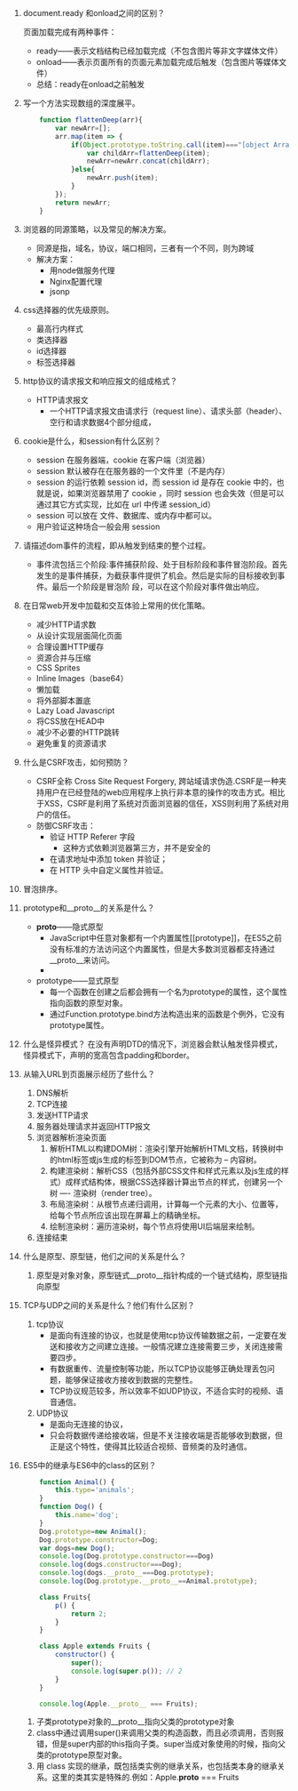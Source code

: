 1.  document.ready 和onload之间的区别？

    页面加载完成有两种事件：
     - ready——表示文档结构已经加载完成（不包含图片等非文字媒体文件）
     - onload——表示页面所有的页面元素加载完成后触发（包含图片等媒体文件）
     - 总结：ready在onload之前触发
2.  写一个方法实现数组的深度展平。
    ```javascript
        function flattenDeep(arr){
            var newArr=[];
            arr.map(item => {
                if(Object.prototype.toString.call(item)==="[object Array]"){
                    var childArr=flattenDeep(item);
                    newArr=newArr.concat(childArr);
                }else{
                    newArr.push(item);
                }
            });
            return newArr;
        }
    ```
3. 浏览器的同源策略，以及常见的解决方案。
    - 同源是指，域名，协议，端口相同，三者有一个不同，则为跨域
    - 解决方案：
        - 用node做服务代理
        - Nginx配置代理
        - jsonp
4. css选择器的优先级原则。
    - 最高行内样式
    - 类选择器
    - id选择器
    - 标签选择器

5. http协议的请求报文和响应报文的组成格式？
    - HTTP请求报文
        - 一个HTTP请求报文由请求行（request line）、请求头部（header）、空行和请求数据4个部分组成，
6. cookie是什么，和session有什么区别？
    - session 在服务器端，cookie 在客户端（浏览器）
    - session 默认被存在在服务器的一个文件里（不是内存）
    - session 的运行依赖 session id，而 session id 是存在 cookie 中的，也就是说，如果浏览器禁用了 cookie ，同时 session 也会失效（但是可以通过其它方式实现，比如在 url 中传递 session_id）
    - session 可以放在 文件、数据库、或内存中都可以。
    - 用户验证这种场合一般会用 session
7. 请描述dom事件的流程，即从触发到结束的整个过程。
    - 事件流包括三个阶段:事件捕获阶段、处于目标阶段和事件冒泡阶段。首先发生的是事件捕获，为截获事件提供了机会。然后是实际的目标接收到事件。最后一个阶段是冒泡阶 段，可以在这个阶段对事件做出响应。

8. 在日常web开发中加载和交互体验上常用的优化策略。
    - 减少HTTP请求数
    - 从设计实现层面简化页面
    - 合理设置HTTP缓存
    - 资源合并与压缩
    - CSS Sprites
    - Inline Images（base64）
    - 懒加载
    - 将外部脚本置底
    - Lazy Load Javascript
    - 将CSS放在HEAD中
    - 减少不必要的HTTP跳转
    - 避免重复的资源请求
9. 什么是CSRF攻击，如何预防？
    - CSRF全称 Cross Site Request Forgery, 跨站域请求伪造.CSRF是一种夹持用户在已经登陆的web应用程序上执行非本意的操作的攻击方式。相比于XSS，CSRF是利用了系统对页面浏览器的信任，XSS则利用了系统对用户的信任。
    - 防御CSRF攻击：
        - 验证 HTTP Referer 字段
            - 这种方式依赖浏览器第三方，并不是安全的
        - 在请求地址中添加 token 并验证；
        - 在 HTTP 头中自定义属性并验证。
10. 冒泡排序。


11. prototype和__proto__的关系是什么？
    - __proto__——隐式原型
        - JavaScript中任意对象都有一个内置属性[[prototype]]，在ES5之前没有标准的方法访问这个内置属性，但是大多数浏览器都支持通过__proto__来访问。
        - 
    - prototype——显式原型
        - 每一个函数在创建之后都会拥有一个名为prototype的属性，这个属性指向函数的原型对象。
        - 通过Function.prototype.bind方法构造出来的函数是个例外，它没有prototype属性。
12. 什么是怪异模式？
    在没有声明DTD的情况下，浏览器会默认触发怪异模式，怪异模式下，声明的宽高包含padding和border。

13. 从输入URL到页面展示经历了些什么？
    1. DNS解析
    2. TCP连接
    3. 发送HTTP请求
    4. 服务器处理请求并返回HTTP报文
    5. 浏览器解析渲染页面
        1. 解析HTML以构建DOM树：渲染引擎开始解析HTML文档，转换树中的html标签或js生成的标签到DOM节点，它被称为 – 内容树。 
        2. 构建渲染树：解析CSS（包括外部CSS文件和样式元素以及js生成的样式）成样式结构体，根据CSS选择器计算出节点的样式，创建另一个树 —- 渲染树（render tree）。
        3. 布局渲染树：从根节点递归调用，计算每一个元素的大小、位置等，给每个节点所应该出现在屏幕上的精确坐标。 
        4. 绘制渲染树：遍历渲染树，每个节点将使用UI后端层来绘制。
    6. 连接结束

14. 什么是原型、原型链，他们之间的关系是什么？
    1. 原型是对象对象，原型链式__proto__指针构成的一个链式结构，原型链指向原型

15. TCP与UDP之间的关系是什么？他们有什么区别？
    1. tcp协议
        - 是面向有连接的协议，也就是使用tcp协议传输数据之前，一定要在发送和接收方之间建立连接。一般情况建立连接需要三步，关闭连接需要四步。
        - 有数据重传、流量控制等功能，所以TCP协议能够正确处理丢包问题，能够保证接收方接收到数据的完整性。
        - TCP协议规范较多，所以效率不如UDP协议，不适合实时的视频、语音通信。
    2. UDP协议
        - 是面向无连接的协议，
        - 只会将数据传递给接收端，但是不关注接收端是否能够收到数据，但正是这个特性，使得其比较适合视频、音频类的及时通信。
16. ES5中的继承与ES6中的class的区别？
    ```javascript
        function Animal() {
            this.type='animals';
        }
        function Dog() {
            this.name='dog';
        }
        Dog.prototype=new Animal();
        Dog.prototype.constructor=Dog;
        var dogs=new Dog();
        console.log(Dog.prototype.constructor===Dog)
        console.log(dogs.constructor===Dog);
        console.log(dogs.__proto__===Dog.prototype);
        console.log(Dog.prototype.__proto__==Animal.prototype);

        class Fruits{
            p() {
                return 2;
            }
        }

        class Apple extends Fruits {
            constructor() {
                super();
                console.log(super.p()); // 2
            }
        }

        console.log(Apple.__proto__ === Fruits);
    ```
    1. 子类prototype对象的__proto__指向父类的prototype对象
    2. class中通过调用super()来调用父类的构造函数，而且必须调用，否则报错，但是super内部的this指向子类。super当成对象使用的时候，指向父类的prototype原型对象。
    3. 用 class 实现的继承，既包括类实例的继承关系，也包括类本身的继承关系。这里的类其实是特殊的.例如：Apple.__proto__ === Fruits

    
    